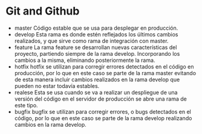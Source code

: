 
# Git and Github

- master
Código estable que se usa para desplegar en producción.
- develop
Esta rama es donde estén reflejados los últimos cambios realizados, y que sirve como rama de integración con master.
- feature
La rama feature se desarrollan nuevas características del proyecto, partiendo siempre de la rama develop. Incorporando los cambios a la misma, eliminando posteriormente la rama.
- hotfix
hotfix se utilizan para corregir errores detectados en el código en producción, por lo que en este caso se parte de la rama master evitando de esta manera incluir cambios realizados en la rama develop que pueden no estar todavía estables.
- realese
Esta se usa cuando se va a realizar un despliegue de una versión del código en el servidor de producción se abre una rama de este tipo.
- bugfix
bugfix se utilizan para corregir errores, o bugs detectados en el código, por lo que en este caso se parte de la rama develop realizando cambios en la rama develop. 
